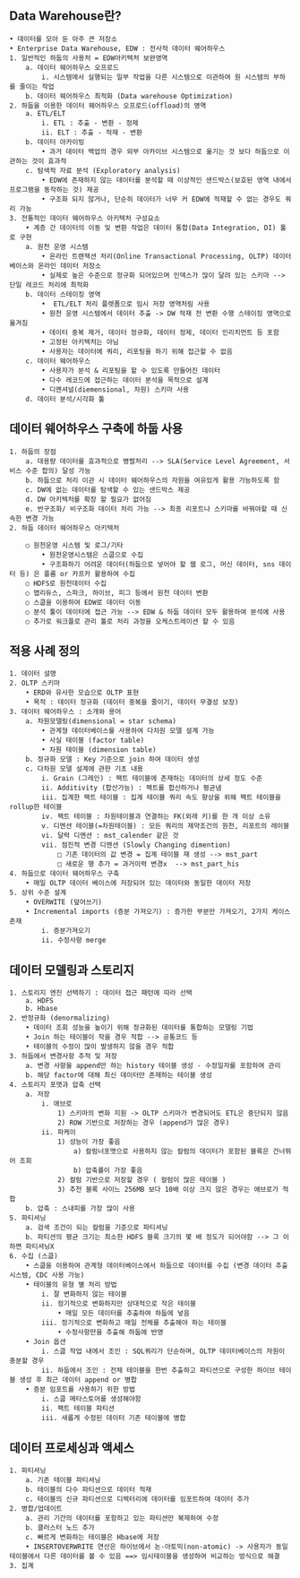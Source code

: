## Data Warehouse란?
	• 데이터를 모아 둔 아주 큰 저장소
	• Enterprise Data Warehouse, EDW : 전사적 데이터 웨어하우스
	1. 일반적인 하둡의 사용처 = EDW아키텍처 보완영역
		a. 데이터 웨어하우스 오프로드
			i. 시스템에서 실행되는 일부 작업을 다른 시스템으로 이관하여 원 시스템의 부하를 줄이는 작업
		b. 데이터 웨어하우스 최적화 (Data warehouse Optimization)
	2. 하둡을 이용한 데이터 웨어하우스 오프로드(offload)의 영역
		a. ETL/ELT
			i. ETL : 추출 - 변환 - 정제
			ii. ELT : 추출 - 적재 - 변환
		b. 데이터 아카이빙
			• 과거 데이터 백업의 경우 외부 아카이브 시스템으로 옮기는 것 보다 하둡으로 이관하는 것이 효과적
		c. 탐색적 자료 분석 (Exploratory analysis)
			• EDW에 존재하지 않는 데이터를 분석할 때 이상적인 샌드박스(보호된 영역 내에서 프로그램을 동작하는 것) 제공
			• 구조화 되지 않거나, 단순히 데이터가 너무 커 EDW에 적재할 수 없는 경우도 쿼리 가능
	3. 전통적인 데이터 웨어하우스 아키텍처 구성요소
		• 계층 간 데이터의 이동 및 변환 작업은 데이터 통합(Data Integration, DI) 툴로 구현
		a. 원천 운영 시스템
			• 온라인 트랜잭션 처리(Online Transactional Processing, OLTP) 데이터베이스와 온라인 데이터 저장소
			• 실제로 높은 수준으로 정규화 되어있으며 인덱스가 많이 달려 있는 스키마 --> 단일 레코드 처리에 최적화
		b. 데이터 스테이징 영역
			•  ETL/ELT 처리 플렛폼으로 임시 저장 영역처림 사용
			• 원천 운영 시스템에서 데이터 추출 -> DW 적재 전 변환 수행 스테이징 영역으로 옮겨짐
			• 데이터 중복 제거, 데이터 정규화, 데이터 정제, 데이터 인리치먼트 등 포함
			• 고정된 아키텍처는 아님
			• 사용자는 데이터에 쿼리, 리포팅을 하기 위해 접근할 수 없음
		c. 데이터 웨어하우스
			• 사용자가 분석 & 리포팅을 할 수 있도록 만들어진 데이터 
			• 다수 레코드에 접근하는 데이터 분석을 목적으로 설계
			• 디멘셔널(diemensional, 차원) 스키마 사용 
		d. 데이터 분석/시각화 툴
	
## 데이터 웨어하우스 구축에 하둡 사용 
	1. 하둡의 장점
		a. 대용량 데이터를 효과적으로 병렬처리 --> SLA(Service Level Agreement, 서비스 수준 합의) 달성 가능
		b. 하둡으로 처리 이관 시 데이터 웨어하우스의 자원을 여유있게 활용 가능하도록 함
		c. DW에 없는 데이터를 탐색할 수 있는 샌드박스 제공
		d. DW 아키텍처를 확장 할 필요가 없어짐
		e. 반구조화/ 비구조화 데이터 처리 가능 --> 최종 리포트나 스키마를 바꿔야할 때 신속한 변경 가능
	2. 하둡 데이터 웨어하우스 아키텍처
	
		○ 원천운영 시스템 및 로그/기타
			• 원천운영시스템은 스쿱으로 수집
			• 구조화하기 어려운 데이터(하둡으로 넣어야 할 웹 로그, 머신 데이터, sns 데이터 등) 은 플룸 or 카프카 활용하여 수집
		○ HDFS로 원천데이터 수집
		○ 맵리듀스, 스파크, 하이브, 피그 등에서 원천 데이터 변환
		○ 스쿱을 이용하여 EDW로 데이터 이동
		○ 분석 툴이 데이터에 접근 가능 --> EDW & 하둡 데이터 모두 활용하여 분석에 사용
		○ 추가로 워크플로 관리 툴로 처리 과정을 오케스트레이션 할 수 있음
	
## 적용 사례 정의
	1. 데이터 설명
	2. OLTP 스키마
		• ERD와 유사한 모습으로 OLTP 표현
		• 목적 : 데이터 정규화 (데이터 중복을 줄이기, 데이터 무결성 보장)
	3. 데이터 웨어하우스 : 소개와 용어
		a. 차원모델링(dimensional = star schema) 
			• 관계형 데이터베이스를 사용하여 다차원 모델 설계 가능
			• 사실 테이블 (factor table)
			• 차원 테이블 (dimension table) 
		b. 정규화 모델 : Key 기준으로 join 하여 데이터 생성
		c. 다차원 모델 설계에 관한 기초 내용
			i. Grain (그레인) : 팩트 테이블에 존재하는 데이터의 상세 정도 수준
			ii. Additivity (합산가능) : 팩트를 합산하거나 평균냄
			iii. 집계한 팩트 테이블 : 집계 테이블 쿼리 속도 향상을 위해 팩트 테이블을 rollup한 테이블
			iv. 팩트 테이블 : 차원테이블과 연결하는 FK(외래 키)를 한 개 이상 소유
			v. 디멘션 테이블(=차원테이블) : 모든 쿼리의 제약조건의 원천, 리포트의 레이블
			vi. 달력 디멘션 : mst_calender 같은 것
			vii. 점진적 변경 디멘션 (Slowly Changing dimention)
				□ 기존 데이터의 값 변경 = 집계 테이블 재 생성 --> mst_part
				□ 새로운 행 추가 = 과거이력 변경x  --> mst_part_his
	4. 하둡으로 데이터 웨어하우스 구축
		• 매일 OLTP 데이터 베이스에 저장되어 있는 데이터와 동일한 데이터 저장
	5. 상위 수준 설계
		• OVERWITE (덮어쓰기)
		• Incremental imports (증분 가져오기) : 증가한 부분만 가져오기, 2가지 케이스 존재
			i. 증분가져오기
			ii. 수정사항 merge

## 데이터 모델링과 스토리지
	1. 스토리지 엔진 선택하기 : 데이터 접근 패턴에 따라 선택
		a. HDFS 
		b. Hbase
	2. 반정규화 (denormalizing)
		• 데이터 조회 성능을 높이기 위해 정규화된 데이터를 통합하는 모델링 기법
		• Join 하는 테이블이 작을 경우 적합 --> 공통코드 등 
		• 테이블의 수정이 많이 발생하지 않을 경우 적합 
	3. 하둡에서 변경사항 추적 및 저장
		a. 변경 사항을 append만 하는 history 테이블 생성 - 수정일자를 포함하여 관리
		b. 해당 factor에 대해 최신 데이터만 존재하는 테이블 생성
	4. 스토리지 포맷과 압축 선택 
		a. 저장
			i. 애브로
				1) 스키마의 변화 지원 -> OLTP 스키마가 변경되어도 ETL은 중단되지 않음
				2) ROW 기반으로 저장하는 경우 (append가 많은 경우)
			ii. 파케이 
				1) 성능이 가장 좋음 
					a) 칼럼너포맷으로 사용하지 않는 칼럼의 데이터가 포함된 블록은 건너뛰어 조회
					b) 압축률이 가장 좋음
				2) 컬럼 기반으로 저장할 경우 ( 컬럼이 많은 테이블 )
				3) 추천 블록 사이느 256MB 보다 10배 이상 크지 않은 경우는 애브로가 적합
		b. 압축 : 스내피를 가장 많이 사용
	5. 파티셔닝
		a. 검색 조건이 되는 칼럼을 기준으로 파티셔닝
		b. 파티션의 평균 크기는 최소한 HDFS 블록 크기의 몇 배 정도가 되어야함 --> 그 이하면 파티셔닝X
	6. 수집 (스쿱)
		• 스쿱을 이용하여 관계형 데이터베이스에서 하둡으로 데이터를 수집 (변경 데이터 추출 시스템, CDC 사용 가능)
		• 테이블의 유형 별 처리 방법
			i. 잘 변화하지 않는 테이블
			ii. 정기적으로 변화하지만 상대적으로 작은 테이블
				• 매일 모든 데이터를 추출하여 하둡에 넣음
			iii. 정기적으로 변화하고 매일 전체를 추출해야 하는 테이블
				• 수정사항만을 추출해 하둡에 반영
		• Join 옵션
			i. 스쿱 작업 내에서 조인 : SQL쿼리가 단순하며, OLTP 데이터베이스의 자원이 충분할 경우
			ii. 하둡에서 조인 : 전체 테이블을 한번 추출하고 파티션으로 구성한 하이브 테이블 생성 후 최근 데이터 append or 병합
		• 증분 임포트를 사용하기 위한 방법
			i. 스쿱 메타스토어를 생성해야함
			ii. 팩트 테이블 파티션
			iii. 새롭게 수정된 데이터 기존 테이블에 병합

## 데이터 프로세싱과 액세스
	1. 파티셔닝
		a. 기존 테이블 파티셔닝
		b. 테이블의 다수 파티션으로 데이터 적재
		c. 테이블의 신규 파티션으로 디렉터리에 데이터를 임포트하여 데이터 추가
	2. 병합/업데이트
		a. 관리 기간의 데이터를 포함하고 있는 파티션만 복제하여 수정
		b. 클러스터 노드 추가
		c. 빠르게 변화하는 테이블은 Hbase에 저장
		• INSERTOVERWRITE 연산은 하이브에서 논-아토믹(non-atomic) -> 사용자가 동일 테이블에서 다른 데이터를 볼 수 있음 ==> 임시테이블을 생성하여 비교하는 방식으로 해결
	3. 집계
	
